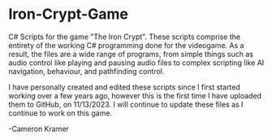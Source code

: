 # Iron-Crypt-Game
C# Scripts for the game "The Iron Crypt".
These scripts comprise the entirety of the working C# programming done for the videogame.
As a result, the files are a wide range of programs, from simple things such as audio control
like playing and pausing audio files to complex scripting like AI navigation, behaviour, and pathfinding control.

I have personally created and edited these scripts since I first started working over a few years ago, however this
is the first time I have uploaded them to GitHub, on 11/13/2023. I will continue to update these files as I continue to
work on this game.

-Cameron Kramer
